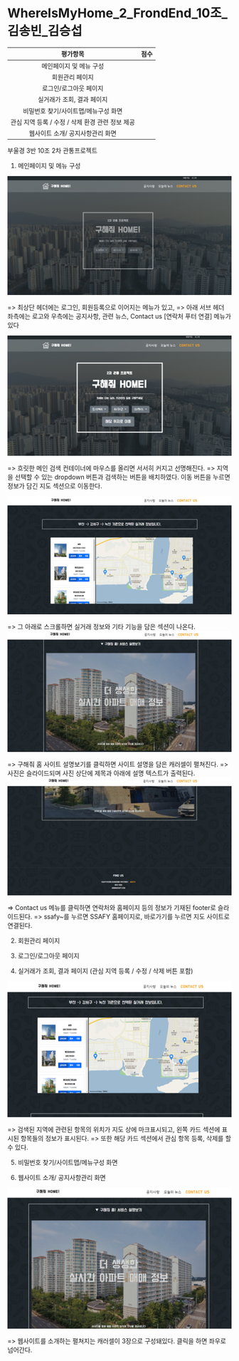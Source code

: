# WhereIsMyHome_2_FrondEnd_10조_김송빈_김승섭

|평가항목|점수|
|:---:|:---:|
|메인페이지 및 메뉴 구성||
|회원관리 페이지||
|로그인/로그아웃 페이지||
|실거래가 조회, 결과 페이지||
|비밀번호 찾기/사이트맵/메뉴구성 화면||
|관심 지역 등록 / 수정 / 삭제 환경 관련 정보 제공||
|웹사이트 소개/ 공지사항관리 화면||


부울경 3반 10조 2차 관통프로젝트

1. 메인페이지 및 메뉴 구성

![image.png](./image.png)

=> 최상단 헤더에는 로그인, 회원등록으로 이어지는 메뉴가 있고,
=> 아래 서브 헤더 좌측에는 로고와 우측에는 공지사항, 관련 뉴스, Contact us [연락처 푸터 연결] 메뉴가 있다 

![image-1.png](./image-1.png)

=> 흐릿한 메인 검색 컨테이너에 마우스를 올리면 서서히 커지고 선명해진다.
=> 지역을 선택할 수 있는 dropdown 버튼과 검색하는 버튼을 배치하였다. 이동 버튼을 누르면 정보가 담긴 지도 섹션으로 이동한다.

![image-2.png](./image-2.png)

=> 그 아래로 스크롤하면 실거래 정보와 기타 기능을 담은 섹션이 나온다.
![image-3.png](./image-3.png)

=> 구해줘 홈 사이트 설명보기를 클릭하면 사이트 설명을 담은 캐러셀이 펼쳐진다.
=> 사진은 슬라이드되며 사진 상단에 제목과 아래에 설명 텍스트가 출력된다. 
![image-4.png](./image-4.png)

=> Contact us 메뉴를 클릭하면 연락처와 홈페이지 등의 정보가 기재된 footer로 슬라이드된다.
=> ssafy~를 누르면 SSAFY 홈페이지로, 바로가기를 누르면 지도 사이트로 연결된다.

2. 회원관리 페이지

3. 로그인/로그아웃 페이지

4. 실거래가 조회, 결과 페이지 (관심 지역 등록 / 수정 / 삭제 버튼 포함)

![image-5.png](./image-5.png)

=> 검색된 지역에 관련된 항목의 위치가 지도 상에 마크표시되고, 왼쪽 카드 섹션에 표시된 항목들의 정보가 표시된다.
=> 또한 해당 카드 섹션에서 관심 항목 등록, 삭제를 할 수 있다.


5. 비밀번호 찾기/사이트맵/메뉴구성 화면

6. 웹사이트 소개/ 공지사항관리 화면

![image-6.png](./image-6.png)

=> 웹사이트를 소개하는 펼쳐지는 캐러셀이 3장으로 구성돼있다. 클릭을 하면 좌우로 넘어간다. 








